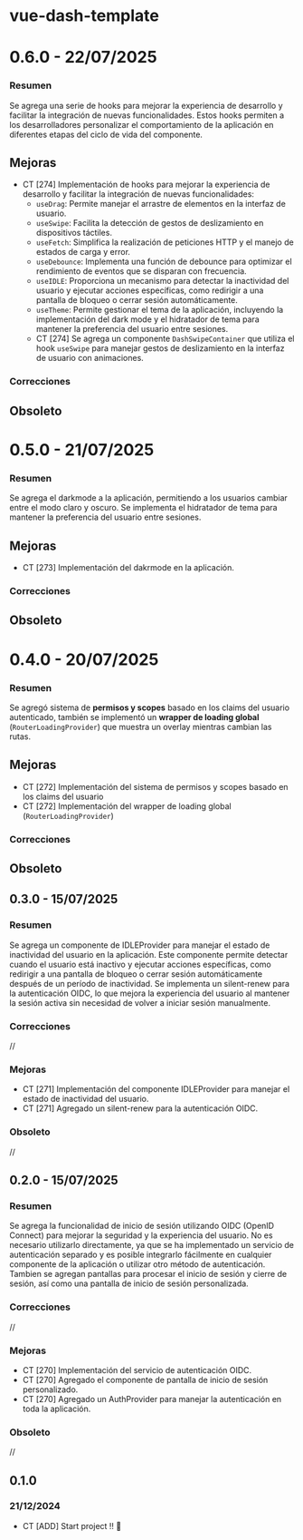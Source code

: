 # vue-dash-template

# 0.6.0 - 22/07/2025
### Resumen
Se agrega una serie de hooks para mejorar la experiencia de desarrollo y facilitar la integración de nuevas funcionalidades. Estos hooks permiten a los desarrolladores personalizar el comportamiento de la aplicación en diferentes etapas del ciclo de vida del componente.

## Mejoras
- CT [274] Implementación de hooks para mejorar la experiencia de desarrollo y facilitar la integración de nuevas funcionalidades:
    - `useDrag`: Permite manejar el arrastre de elementos en la interfaz de usuario.
    - `useSwipe`: Facilita la detección de gestos de deslizamiento en dispositivos táctiles.
    - `useFetch`: Simplifica la realización de peticiones HTTP y el manejo de estados de carga y error.
    - `useDebounce`: Implementa una función de debounce para optimizar el rendimiento de eventos que se disparan con frecuencia.
    - `useIDLE`: Proporciona un mecanismo para detectar la inactividad del usuario y ejecutar acciones específicas, como redirigir a una pantalla de bloqueo o cerrar sesión automáticamente.
    - `useTheme`: Permite gestionar el tema de la aplicación, incluyendo la implementación del dark mode y el hidratador de tema para mantener la preferencia del usuario entre sesiones.
  - CT [274] Se agrega un componente `DashSwipeContainer` que utiliza el hook `useSwipe` para manejar gestos de deslizamiento en la interfaz de usuario con animaciones.

### Correcciones

## Obsoleto

# 0.5.0 - 21/07/2025
### Resumen
Se agrega el darkmode a la aplicación, permitiendo a los usuarios cambiar entre el modo claro y oscuro. Se implementa el hidratador de tema para mantener la preferencia del usuario entre sesiones.

## Mejoras
- CT [273] Implementación del dakrmode en la aplicación.

### Correcciones

## Obsoleto

# 0.4.0 - 20/07/2025
### Resumen
Se agregó sistema de **permisos y scopes** basado en los claims del usuario autenticado, también se implementó un **wrapper de loading global** (`RouterLoadingProvider`) que muestra un overlay mientras cambian las rutas.

## Mejoras
- CT [272] Implementación del sistema de permisos y scopes basado en los claims del usuario
- CT [272] Implementación del wrapper de loading global (`RouterLoadingProvider`)

### Correcciones

## Obsoleto



## 0.3.0 - 15/07/2025

### Resumen
Se agrega un componente de IDLEProvider para manejar el estado de inactividad del usuario en la aplicación. Este componente permite detectar cuando el usuario está inactivo y ejecutar acciones específicas, como redirigir a una pantalla de bloqueo o cerrar sesión automáticamente después de un período de inactividad. Se implementa un silent-renew para la autenticación OIDC, lo que mejora la experiencia del usuario al mantener la sesión activa sin necesidad de volver a iniciar sesión manualmente.

### Correcciones
//

### Mejoras
- CT [271] Implementación del componente IDLEProvider para manejar el estado de inactividad del usuario.
- CT [271] Agregado un silent-renew para la autenticación OIDC.

### Obsoleto
//

## 0.2.0 - 15/07/2025

### Resumen
Se agrega la funcionalidad de inicio de sesión utilizando OIDC (OpenID Connect) para mejorar la seguridad y la experiencia del usuario.
No es necesario utilizarlo directamente, ya que se ha implementado un servicio de autenticación separado y es posible integrarlo fácilmente en cualquier componente de la aplicación o utilizar otro método de autenticación.
Tambien se agregan pantallas para procesar el inicio de sesión y cierre de sesión, así como una pantalla de inicio de sesión personalizada.

### Correcciones
//

### Mejoras
- CT [270] Implementación del servicio de autenticación OIDC.
- CT [270] Agregado el componente de pantalla de inicio de sesión personalizado.
- CT [270] Agregado un AuthProvider para manejar la autenticación en toda la aplicación.

### Obsoleto
//

## 0.1.0
### 21/12/2024

- CT [ADD] Start project !! 🚀